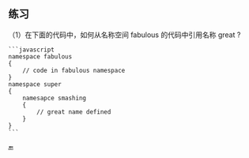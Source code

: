 ## 练习

（1）在下面的代码中，如何从名称空间 fabulous 的代码中引用名称 great ?

    ```javascript
    namespace fabulous
    {
        // code in fabulous namespace
    }
    namespace super
    {
        namesapce smashing
        {
            // great name defined
        }
    }
    ```









🔚

